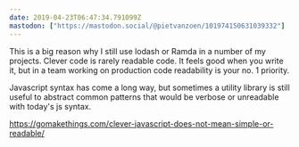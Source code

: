 ```yaml
---
date: 2019-04-23T06:47:34.791099Z
mastodon: ["https://mastodon.social/@pietvanzoen/101974150631039332"]
---
```

This is a big reason why I still use lodash or Ramda in a number of my projects. Clever code is rarely readable code. It feels good when you write it, but in a team working on production code readability is your no. 1 priority. 

Javascript syntax has come a long way, but sometimes a utility library is still useful to abstract common patterns that would be verbose or unreadable with today's js syntax. 

https://gomakethings.com/clever-javascript-does-not-mean-simple-or-readable/
